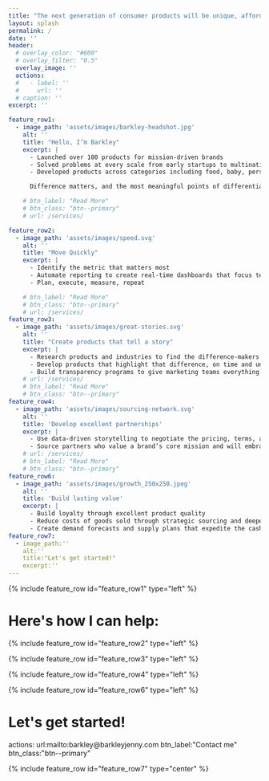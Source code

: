 ```yaml
---
title: "The next generation of consumer products will be unique, affordable, and they will tell stories that drive change."
layout: splash
permalink: /
date: ''
header:
  # overlay_color: "#000"
  # overlay_filter: "0.5"
  overlay_image: ''
  actions:
  #   - label: ''
  #     url: ''
  # caption: ''
excerpt: ''

feature_row1:
  - image_path: 'assets/images/barkley-headshot.jpg'
    alt: ''
    title: "Hello, I’m Barkley"
    excerpt: |
      - Launched over 100 products for mission-driven brands
      - Solved problems at every scale from early startups to multinationals
      - Developed products across categories including food, baby, personal care, and supplements

      Difference matters, and the most meaningful points of differentiation start with the supply chain and operations.

    # btn_label: "Read More"
    # btn_class: "btn--primary"
    # url: /services/

feature_row2:
  - image_path: 'assets/images/speed.svg'
    alt: ''
    title: "Move Quickly"
    excerpt: |
      - Identify the metric that matters most
      - Automate reporting to create real-time dashboards that focus teams and drive progress
      - Plan, execute, measure, repeat

    # btn_label: "Read More"
    # btn_class: "btn--primary"
    # url: /services/
feature_row3: 
  - image_path: 'assets/images/great-stories.svg'
    alt: ''
    title: "Create products that tell a story"
    excerpt: |
      - Research products and industries to find the difference-makers
      - Develop products that highlight that difference, on time and under budget
      - Build transparency programs to give marketing teams everything they need to tell great stories
    # url: /services/
    # btn_label: "Read More"
    # btn_class: "btn--primary"
feature_row4:
  - image_path: 'assets/images/sourcing-network.svg'
    alt: ''   
    title: 'Develop excellent partnerships'
    excerpt: |
      - Use data-driven storytelling to negotiate the pricing, terms, and service levels that will make consumers think differently 
      - Source partners who value a brand’s core mission and will embrace change
    # url: /services/
    # btn_label: "Read More"
    # btn_class: "btn--primary"
feature_row6:
  - image_path: 'assets/images/growth_250x250.jpeg'
    alt: ''   
    title: 'Build lasting value'
    excerpt: |
      - Build loyalty through excellent product quality
      - Reduce costs of goods sold through strategic sourcing and deeper partnerships
      - Create demand forecasts and supply plans that expedite the cash cycle and minimize obsolescence and chargebacks
feature_row7:
  - image_path:''
    alt:''   
    title:"Let's get started!"
    excerpt:''    
---
```


{% include feature_row id="feature_row1" type="left" %}

<!-- Apply the marker-title class directly to the title -->
<h1 class="page__title marker-title">Here's how I can help:</h1>

{% include feature_row id="feature_row2" type="left" %}

{% include feature_row id="feature_row3" type="left" %}

{% include feature_row id="feature_row4" type="left" %}

{% include feature_row id="feature_row6" type="left" %}

<h1 class="page__title marker-title">Let's get started!</h1>
  actions:
    url:mailto:barkley@barkleyjenny.com
    btn_label:"Contact me"
    btn_class:"btn--primary"

{% include feature_row id="feature_row7" type="center" %}

